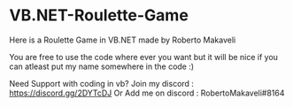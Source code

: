 # VB.NET-Roulette-Game
Here is a Roulette Game in VB.NET made by Roberto Makaveli

You are free to use the code where ever you want but it will be nice if you can atleast put my name somewhere in the code :)

Need Support with coding in vb?
Join my discord : https://discord.gg/2DYTcDJ
Or 
Add me on discord : RobertoMakaveli#8164

